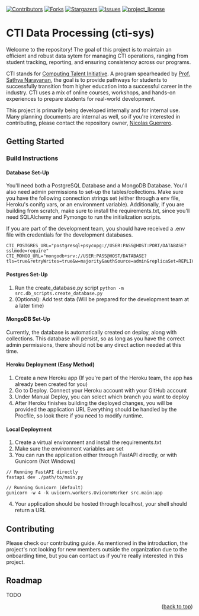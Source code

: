 <!--Based on Best README Template -->
<!--See: https://github.com/othneildrew/Best-README-Template/pull/73-->
<a id="readme-top"></a>

<!-- PROJECT SHIELDS -->
[![Contributors][contributors-shield]][contributors-url]
[![Forks][forks-shield]][forks-url]
[![Stargazers][stars-shield]][stars-url]
[![Issues][issues-shield]][issues-url]
[![project_license][license-shield]][license-url]

<!-- Introduction -->
# CTI Data Processing (cti-sys)
Welcome to the repository! The goal of this project is to maintain an efficient and robust data sytem for managing CTI operations, ranging from student tracking, reporting, and ensuring consistency across our programs.

CTI stands for [Computing Talent Initiative][website-url]. A program spearheaded by [Prof. Sathya Narayanan][director-url], the goal is to provide pathways for students to successfully transition from higher education into a successful career in the industry. CTI uses a mix of online courses, workshops, and hands-on experiences to prepare students for real-world development.

This project is primarily being developed internally and for internal use. Many planning documents are internal as well, so if you're interested in contributing, please contact the repository owner, [Nicolas Guerrero][owner-email].

## Getting Started

### Build Instructions

#### Database Set-Up
You'll need both a PostgreSQL Database and a MongoDB Database. You'll also need admin permissions to set-up the tables/collections. Make sure you have the following connection strings set (either through a env file, Heroku's conifg vars, or an environment variable). Additionally, if you are building from scratch, make sure to install the requirements.txt, since you'll need SQLAlchemy and Pymongo to run the initialization scripts.

If you are part of the development team, you should have received a .env file with credentials for the development databases.
```
CTI_POSTGRES_URL="postgresql+psycopg://USER:PASS@HOST:PORT/DATABASE?sslmode=require"
CTI_MONGO_URL="mongodb+srv://USER:PASS@HOST/DATABASE?tls=true&retryWrites=true&w=majority&authSource=admin&replicaSet=REPLICASET&appName=APP"
```

#### Postgres Set-Up
1. Run the create_database.py script ```python -m src.db_scripts.create_database.py```
2. (Optional): Add test data (Will be prepared for the development team at a later time)

#### MongoDB Set-Up
Currently, the database is automatically created on deploy, along with collections. This database will persist, so as long as you have the correct admin permissions, there should not be any direct action needed at this time.

#### Heroku Deployment (Easy Method)
1. Create a new Heroku app (If you're part of the Heroku team, the app has already been created for you)
2. Go to Deploy. Connect your Heroku account with your GitHub account
3. Under Manual Deploy, you can select which branch you want to deploy
4. After Heroku finishes building the deployed changes, you will be provided the application URL
Everything should be handled by the Procfile, so look there if you need to modify runtime.

#### Local Deployment
1. Create a virtual environment and install the requirements.txt
2. Make sure the environment variables are set
3. You can run the application either through FastAPI directly, or with Gunicorn (Not Windows)
```
// Running FastAPI directly
fastapi dev ./path/to/main.py

// Running Gunicorn (default)
gunicorn -w 4 -k uvicorn.workers.UvicornWorker src.main:app
```
4. Your application should be hosted through localhost, your shell should return a URL

## Contributing
Please check our contributing guide. As mentioned in the introduction, the project's not looking for new members outside the organization due to the onboarding time, but you can contact us if you're really interested in this project.

## Roadmap
TODO

<p align="right">(<a href="#readme-top">back to top</a>)</p>

<!-- MARKDOWN LINKS & IMAGES -->
<!-- https://www.markdownguide.org/basic-syntax/#reference-style-links -->

<!-- Top Shield Links -->
[contributors-shield]: https://img.shields.io/github/contributors/github_username/repo_name.svg?style=for-the-badge
[contributors-url]: https://github.com/github_username/repo_name/graphs/contributors
[forks-shield]: https://img.shields.io/github/forks/github_username/repo_name.svg?style=for-the-badge
[forks-url]: https://github.com/github_username/repo_name/network/members
[stars-shield]: https://img.shields.io/github/stars/github_username/repo_name.svg?style=for-the-badge
[stars-url]: https://github.com/github_username/repo_name/stargazers
[issues-shield]: https://img.shields.io/github/issues/github_username/repo_name.svg?style=for-the-badge
[issues-url]: https://github.com/github_username/repo_name/issues
[license-shield]: https://img.shields.io/github/license/github_username/repo_name.svg?style=for-the-badge
[license-url]: https://github.com/github_username/repo_name/blob/master/LICENSE.txt

<!-- Logos & Site Links -->
[Next.js]: https://img.shields.io/badge/next.js-000000?style=for-the-badge&logo=nextdotjs&logoColor=white
[Next-url]: https://nextjs.org/

[Fast-API]: https://fastapi.tiangolo.com/img/logo-margin/logo-teal.png
[Fast-API-url]: https://fastapi.tiangolo.com/

<!-- Contact URLs -->
[website-url]: https://computingtalentinitiative.org/accelerate/
[director-url]: https://www.linkedin.com/in/sathyanarayanan6/
[owner-email]: mailto:nicguerrero@csumb.edu